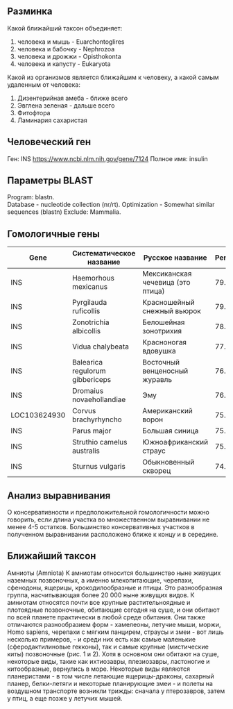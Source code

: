 ## Разминка

Какой ближайший таксон объединяет:

1. человека и мышь - Euarchontoglires
2. человека и бабочку - Nephrozoa
3. человека и дрожжи - Opisthokonta
4. человека и капусту - Eukaryota

Какой из организмов является ближайшим к человеку, а какой самым удаленным от человека:

1. Дизентерийная амеба - ближе всего
2. Эвглена зеленая - дальше всего
3. Фитофтора
4. Ламинария сахаристая

## Человеческий ген

Ген: INS <https://www.ncbi.nlm.nih.gov/gene/7124>
Полное имя: insulin  

## Параметры BLAST

Program: blastn.  
Database - nucleotide collection (nr/rt).
Optimization - Somewhat similar sequences (blastn)
Exclude: Mammalia.

## Гомологичные гены

| Gene | Систематическое название       | Русское название                  | Per.Ident |
| --- | ------------------------------- | --------------------------------- | --------- |
| INS | Haemorhous mexicanus            | Мексиканская чечевица (это птица) | 79.65%    |
| INS | Pyrgilauda ruficollis           | Красношейный снежный вьюрок       | 79.19%    |
| INS | Zonotrichia albicollis          | Белошейная зонотрихия             | 78.77%    |
| INS | Vidua chalybeata                | Красноногая вдовушка              | 77.84%    |
| INS | Balearica regulorum gibbericeps | Восточный венценосный журавль     | 76.30%    |
| INS | Dromaius novaehollandiae        | Эму                               | 76.25%    |
| LOC103624930 | Corvus brachyrhyncho   | Американский ворон                | 75.43%    |
| INS | Parus major                     | Большая синица                    | 75.28%    |
| INS | Struthio camelus australis      | Южноафриканский страус            | 75.14%    |
| INS | Sturnus vulgaris                | Обыкновенный скворец              | 74.58%    |  

## Анализ выравнивания

О консервативности и предположительной гомологичности можно говорить, если длина участка во множественном выравнивании не менее 4-5 остатков.
Большинство консервативных участков в полученном выравнивании расположено ближе к концу и в середине.  

## Ближайший таксон

Амниоты (Amniota)
К амниотам относится большинство ныне живущих наземных позвоночных, а именно млекопитающие, черепахи, сфенодоны, ящерицы, крокодилообразные и птицы. Это разнообразная группа, насчитывающая более 20 000 ныне живущих видов. К амниотам относятся почти все крупные растительноядные и плотоядные позвоночные, обитающие сегодня на суше, и они обитают по всей планете практически в любой среде обитания. Они также отличаются разнообразием форм - хамелеоны, летучие мыши, моржи, Homo sapiens, черепахи с мягким панцирем, страусы и змеи - вот лишь несколько примеров, - и среди них есть как самые маленькие (сферодактилиновые гекконы), так и самые крупные (мистические киты) позвоночные (рис. 1 и 2). Хотя в основном они обитают на суше, некоторые виды, такие как ихтиозавры, плезиозавры, ластоногие и китообразные, вернулись в море. Некоторые виды являются планеристами - в том числе летающие ящерицы-драконы, сахарный планер, белки-летяги и некоторые планирующие змеи - и полеты на воздушном транспорте возникли трижды: сначала у птерозавров, затем у птиц, а еще позже у летучих мышей.
